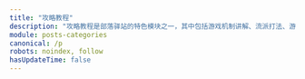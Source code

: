 ```yaml
---
title: "攻略教程"
description: "攻略教程是部落驿站的特色模块之一，其中包括游戏机制讲解、流派打法、游戏素材等内容。我们只收录优质内容，保证每一篇文章都能让你涨知识。"
module: posts-categories
canonical: /p
robots: noindex, follow
hasUpdateTime: false
---
```


<script setup>
import { useData } from 'vitepress';
import PostCategoryTab from '@/customized/posts/PostCategoryTab.vue';
import PageComp from '@/components/PageComp.vue';
import PostList from '@/customized/posts/PostList.vue';
import { getPostList, getPostCount } from '@/assets/posts/posts.js';

const { params } = useData();

const currentPage = params.value.page;
const categoryName = params.value.category;
const categoryIndex = params.value.categoryIndex;

const posts = getPostList(currentPage, {"category": categoryName});
const postCount = getPostCount({"category": categoryName});
const linkPrefix = "/p/category/" + categoryName;
const maxPage = Math.ceil(postCount / 20);
</script>

<PostCategoryTab :categoryIndex="categoryIndex" />

<PageComp :currentPage="currentPage" :maxPage="maxPage" :linkPrefix="linkPrefix" />
<PostList :posts="posts" />
<PageComp :currentPage="currentPage" :maxPage="maxPage" :linkPrefix="linkPrefix" />